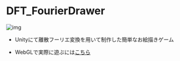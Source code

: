 # DFT_FourierDrawer
![img](https://object-storage.tyo1.conoha.io/v1/nc_df3bdbc45bc04950b558834f5728517a/unityroom_production/icon/21870/icon_20210420_030558.jpg)

- Unityにて離散フーリエ変換を用いて制作した簡単なお絵描きゲーム

- WebGLで実際に遊ぶには[こちら](https://unityroom.com/games/dft_fourierdrawer)
